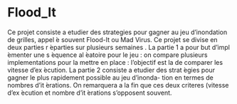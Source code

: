 # Flood_It
Ce projet consiste a etudier des strategies pour gagner au jeu d’inondation de grilles, appel ́e souvent Flood-It ou Mad Virus.
Ce projet se divise en deux parties r ́eparties sur plusieurs semaines . 
La partie 1 a pour but d’impl ́ementer une s ́equence al ́eatoire pour le jeu : on compare plusieurs implementations pour la mettre en place : l’objectif est la de comparer les vitesse d’ex ́ecution.
La partie 2 consiste a etudier des strat ́egies pour gagner le plus rapidement possible au jeu d’inonda- tion en termes de nombres d’it ́erations.
On remarquera a la fin que ces deux criteres (vitesse d’ex ́ecution et nombre d’it ́erations s’opposent souvent.
